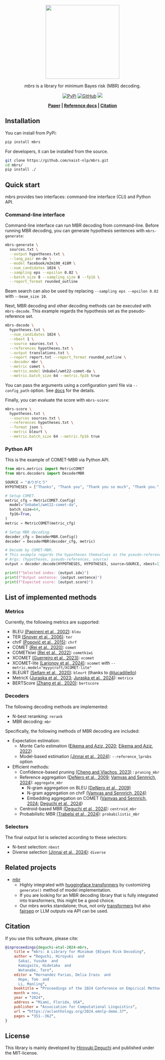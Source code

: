 <p align="center">
<img src="https://raw.githubusercontent.com/naist-nlp/mbrs/main/docs/icon.svg" height="240px">
</p>

<p align="center">
<i>mbrs</i> is a library for minimum Bayes risk (MBR) decoding.
</p>

<p align="center">
<a href="https://pypi.org/project/mbrs"><img alt="PyPi" src="https://img.shields.io/pypi/v/mbrs"></a>
<a href="https://github.com/naist-nlp/mbrs/blob/main/LICENSE"><img alt="GitHub" src="https://img.shields.io/github/license/naist-nlp/mbrs.svg"></a>
<a href=""><img src="https://github.com/naist-nlp/mbrs/actions/workflows/ci.yaml/badge.svg"></a>
</p>
<p align="center">
<b>
      <a href="https://aclanthology.org/2024.emnlp-demo.37">Paper</a> |
      <a href="https://mbrs.readthedocs.io">Reference docs</a> |
      <a href="https://github.com/naist-nlp/mbrs#citation">Citation</a>
</b>
</p>

## Installation

You can install from PyPi:

``` bash
pip install mbrs
```

For developers, it can be installed from the source.

``` bash
git clone https://github.com/naist-nlp/mbrs.git
cd mbrs/
pip install ./
```

## Quick start

mbrs provides two interfaces: command-line interface (CLI) and Python
API.

### Command-line interface

Command-line interface can run MBR decoding from command-line. Before
running MBR decoding, you can generate hypothesis sentences with
`mbrs-generate`:

``` bash
mbrs-generate \
  sources.txt \
  --output hypotheses.txt \
  --lang_pair en-de \
  --model facebook/m2m100_418M \
  --num_candidates 1024 \
  --sampling eps --epsilon 0.02 \
  --batch_size 8 --sampling_size 8 --fp16 \
  --report_format rounded_outline
```

Beam search can also be used by replacing
`--sampling eps --epsilon 0.02` with `--beam_size 10`.

Next, MBR decoding and other decoding methods can be executed with
`mbrs-decode`. This example regards the hypothesis set as the
pseudo-reference set.

``` bash
mbrs-decode \
  hypotheses.txt \
  --num_candidates 1024 \
  --nbest 1 \
  --source sources.txt \
  --references hypotheses.txt \
  --output translations.txt \
  --report report.txt --report_format rounded_outline \
  --decoder mbr \
  --metric comet \
  --metric.model Unbabel/wmt22-comet-da \
  --metric.batch_size 64 --metric.fp16 true
```

You can pass the arguments using a configuration yaml file via
`--config_path` option. See
[docs](https://mbrs.readthedocs.io/en/latest/yaml_config.html) for the
details.

Finally, you can evaluate the score with `mbrs-score`:

``` bash
mbrs-score \
  hypotheses.txt \
  --sources sources.txt \
  --references hypotheses.txt \
  --format json \
  --metric bleurt \
  --metric.batch_size 64 --metric.fp16 true
```

### Python API

This is the example of COMET-MBR via Python API.

``` python
from mbrs.metrics import MetricCOMET
from mbrs.decoders import DecoderMBR

SOURCE = "ありがとう"
HYPOTHESES = ["Thanks", "Thank you", "Thank you so much", "Thank you.", "thank you"]

# Setup COMET.
metric_cfg = MetricCOMET.Config(
  model="Unbabel/wmt22-comet-da",
  batch_size=64,
  fp16=True,
)
metric = MetricCOMET(metric_cfg)

# Setup MBR decoding.
decoder_cfg = DecoderMBR.Config()
decoder = DecoderMBR(decoder_cfg, metric)

# Decode by COMET-MBR.
# This example regards the hypotheses themselves as the pseudo-references.
# Args: (hypotheses, pseudo-references, source)
output = decoder.decode(HYPOTHESES, HYPOTHESES, source=SOURCE, nbest=1)

print(f"Selected index: {output.idx}")
print(f"Output sentence: {output.sentence}")
print(f"Expected score: {output.score}")
```

## List of implemented methods

### Metrics

Currently, the following metrics are supported:

-   BLEU [(Papineni et al., 2002)](https://aclanthology.org/P02-1040):
    `bleu`
-   TER [(Snover et al.,
    2006)](https://aclanthology.org/2006.amta-papers.25): `ter`
-   chrF [(Popović et al., 2015)](https://aclanthology.org/W15-3049):
    `chrf`
-   COMET [(Rei et al.,
    2020)](https://aclanthology.org/2020.emnlp-main.213): `comet`
-   COMETkiwi [(Rei et al.,
    2022)](https://aclanthology.org/2022.wmt-1.60): `cometkiwi`
-   XCOMET [(Guerreiro et al., 2023)](https://doi.org/10.1162/tacl_a_00683):
    `xcomet`
-   XCOMET-lite [(Larionov et al., 2024)](https://aclanthology.org/2024.emnlp-main.1223):
    `xcomet` with `--metric.model="myyycroft/XCOMET-lite"`
-   BLEURT [(Sellam et al.,
    2020)](https://aclanthology.org/2020.acl-main.704): `bleurt` (thanks
    to [\@lucadiliello](https://github.com/lucadiliello/bleurt-pytorch))
-   MetricX ([Juraska et al., 2023](https://aclanthology.org/2023.wmt-1.63);
    [Juraska et al., 2024](https://aclanthology.org/2024.wmt-1.35)): `metricx`
-   BERTScore [(Zhang et al., 2020)](https://openreview.net/forum?id=SkeHuCVFDr): `bertscore`

### Decoders

The following decoding methods are implemented:

-   N-best reranking: `rerank`
-   MBR decoding: `mbr`

Specifically, the following methods of MBR decoding are included:

-   Expectation estimation:
    -   Monte Carlo estimation ([Eikema and Aziz,
        2020](https://aclanthology.org/2020.coling-main.398); [Eikema
        and Aziz, 2022](https://aclanthology.org/2022.emnlp-main.754))
    -   Model-based estimation [(Jinnai et al.,
        2024)](https://proceedings.mlr.press/v235/jinnai24a.html): `--reference_lprobs`
        option
-   Efficient methods:
    -   Confidence-based pruning [(Cheng and Vlachos,
        2023)](https://aclanthology.org/2023.emnlp-main.767) :
        `pruning_mbr`
    -   Reference aggregation ([DeNero et al.,
        2009](https://aclanthology.org/P09-1064); [Vamvas and Sennrich,
        2024](https://aclanthology.org/2024.acl-short.71)): `aggregate_mbr`
        -   N-gram aggregation on BLEU [(DeNero et al.,
            2009)](https://aclanthology.org/P09-1064)
        -   N-gram aggregation on chrF [(Vamvas and Sennrich,
            2024)](https://aclanthology.org/2024.acl-short.71)
        -   Embedding aggregation on COMET ([Vamvas and Sennrich,
            2024](https://aclanthology.org/2024.acl-short.71); [Deguchi et al.,
            2024](https://aclanthology.org/2024.findings-acl.654))
    -   Centroid-based MBR [(Deguchi et al.,
        2024)](https://aclanthology.org/2024.findings-acl.654): `centroid_mbr`
    -   Probabilistic MBR [(Trabelsi et al.,
        2024)](https://arxiv.org/abs/2406.02832): `probabilistic_mbr`

### Selectors

The final output list is selected according to these selectors:

-   N-best selection: `nbest`
-   Diverse selection [(Jinnai et al., 2024)](https://aclanthology.org/2024.findings-acl.503): `diverse`

## Related projects

-   [mbr](https://github.com/ZurichNLP/mbr)
    -   Highly integrated with [huggingface
        transformers](https://huggingface.co/transformers) by
        customizing `generate()` method of model
        implementation.
    -   If you are looking for an MBR decoding library that is fully
        integrated into transformers, this might be a good choice.
    -   Our mbrs works standalone; thus, not only
        [transformers](https://huggingface.co/transformers) but also
        [fairseq](https://github.com/facebookresearch/fairseq) or LLM
        outputs via API can be used.

## Citation

If you use this software, please cite:

``` bibtex
@inproceedings{deguchi-etal-2024-mbrs,
    title = "mbrs: A Library for Minimum {B}ayes Risk Decoding",
    author = "Deguchi, Hiroyuki  and
      Sakai, Yusuke  and
      Kamigaito, Hidetaka  and
      Watanabe, Taro",
    editor = "Hernandez Farias, Delia Irazu  and
      Hope, Tom  and
      Li, Manling",
    booktitle = "Proceedings of the 2024 Conference on Empirical Methods in Natural Language Processing: System Demonstrations",
    month = nov,
    year = "2024",
    address = "Miami, Florida, USA",
    publisher = "Association for Computational Linguistics",
    url = "https://aclanthology.org/2024.emnlp-demo.37",
    pages = "351--362",
}
```

## License

This library is mainly developed by [Hiroyuki
Deguchi](https://sites.google.com/view/hdeguchi) and published under the
MIT-license.
